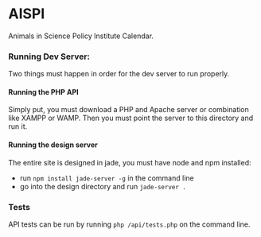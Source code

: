 # AISPI

[](https://img.shields.io/badge/Development-In%20Progress-yellow.svg) Animals in Science Policy Institute Calendar.


### Running Dev Server:

Two things must happen in order for the dev server to run properly.

#### Running the PHP API

Simply put, you must download a PHP and Apache server or combination like XAMPP or WAMP. Then you must point the server to this directory and run it.

#### Running the design server

The entire site is designed in jade, you must have node and npm installed:

 - run `npm install jade-server -g` in the command line
 - go into the design directory and run `jade-server .`


### Tests

API tests can be run by running `php /api/tests.php` on the command line.